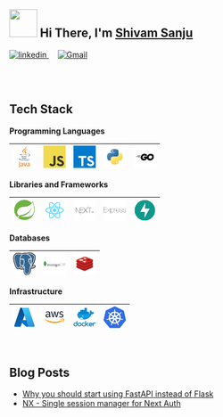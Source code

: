## <img src="https://cultofthepartyparrot.com/parrots/hd/dealwithitnowparrot.gif" width="50" height="50"/> Hi There, I'm [Shivam Sanju](https://shvmsnju.vercel.app)

<a href="https://www.linkedin.com/in/shvmsnju" target="_blank">
  <img src="https://img.shields.io/badge/linkedin-%2300acee.svg?color=405DE6&style=for-the-badge&logo=linkedin&logoColor=white" alt="linkedin" />
</a>
&nbsp;&nbsp;&nbsp;
<a href="mailto:shvmsanju@gmail.com" target="_blank">
  <img src="https://img.shields.io/badge/Gmail-%23D14836.svg?style=for-the-badge&logo=gmail&logoColor=white" alt="Gmail" />
</a>


<br/><br/>

## Tech Stack

**Programming Languages**

<img title="Java" alt="Java" width="40px" src="https://raw.githubusercontent.com/github/explore/master/topics/java/java.png" />|<img alt="JavaScript" title="JavaScript" width="40px" src="https://raw.githubusercontent.com/github/explore/master/topics/javascript/javascript.png">|<img title="TypeScript" alt="TypeScript" width="40px" src="https://raw.githubusercontent.com/github/explore/master/topics/typescript/typescript.png">|<img title="Python" alt="Python" width="40px" src="https://raw.githubusercontent.com/github/explore/master/topics/python/python.png">|<img title="Go" alt="Go" width="40px" src="https://raw.githubusercontent.com/github/explore/main/topics/go/go.png">|
|--|--|--|--|--|

**Libraries and Frameworks**

<img title="Spring Boot" alt="Spring Boot" width="40px" src="https://raw.githubusercontent.com/github/explore/master/topics/spring/spring.png">|<img title="React" alt="React" width="40px" src="https://raw.githubusercontent.com/github/explore/master/topics/react/react.png">|<img title="Next.js" alt="Next.js" width="40px" src="https://raw.githubusercontent.com/github/explore/master/topics/nextjs/nextjs.png">|<img title="Express" alt="Express" width="40px" src="https://raw.githubusercontent.com/github/explore/master/topics/express/express.png">|<img title="FastAPI" alt="FastAPI" width="40px" src="https://raw.githubusercontent.com/github/explore/master/topics/fastapi/fastapi.png">
|--|--|--|--|--|

**Databases**

<img title="PostgreSQL" alt="PostgreSQL" width="40px" src="https://raw.githubusercontent.com/github/explore/master/topics/postgresql/postgresql.png">|<img title="MongoDB" alt="MongoDB" width="40px" src="https://raw.githubusercontent.com/github/explore/master/topics/mongodb/mongodb.png">|<img title="Redis" alt="Redis" width="40px" src="https://raw.githubusercontent.com/github/explore/master/topics/redis/redis.png">
|--|--|--|

**Infrastructure**

<img title="Azure" alt="Azure" width="40px" src="https://raw.githubusercontent.com/github/explore/main/topics/azure/azure.png">|<img title="AWS" alt="AWS" width="40px" src="https://raw.githubusercontent.com/github/explore/main/topics/aws/aws.png">|<img title="Docker" alt="Docker" width="40px" src="https://raw.githubusercontent.com/github/explore/master/topics/docker/docker.png">|<img title="Kubernetes" alt="Kubernetes" width="40px" src="https://raw.githubusercontent.com/github/explore/main/topics/kubernetes/kubernetes.png">
|--|--|--|--|

<br/>

## Blog Posts
- [Why you should start using FastAPI instead of Flask](https://medium.com/@shvmsanju/why-you-should-start-using-fastapi-instead-of-flask-e359cb4f0470)
- [NX - Single session manager for Next Auth](https://www.npmjs.com/package/@shvmsnju/nx)
